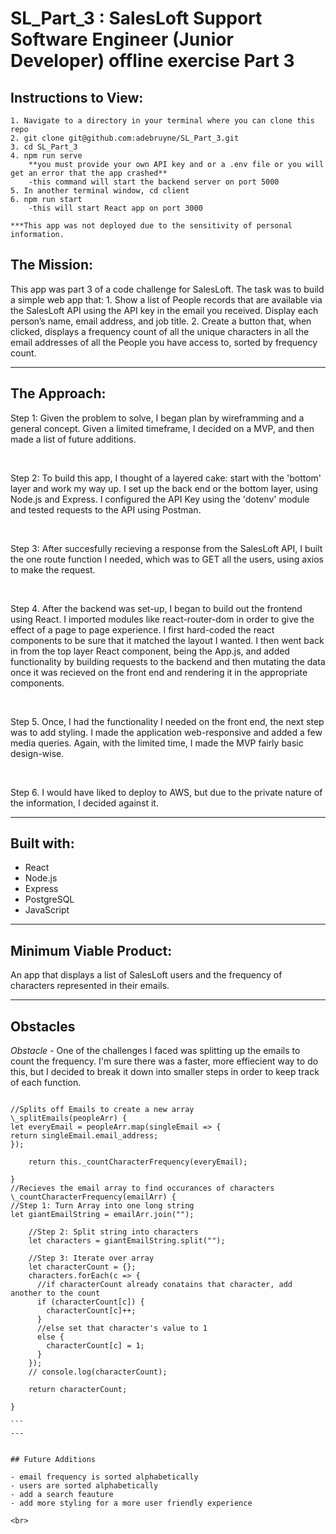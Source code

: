 # SL_Part_3 : SalesLoft Support Software Engineer (Junior Developer) offline exercise Part 3

## Instructions to View:

    1. Navigate to a directory in your terminal where you can clone this repo
    2. git clone git@github.com:adebruyne/SL_Part_3.git
    3. cd SL_Part_3
    4. npm run serve
        **you must provide your own API key and or a .env file or you will get an error that the app crashed**
        -this command will start the backend server on port 5000
    5. In another terminal window, cd client
    6. npm run start
        -this will start React app on port 3000

    ***This app was not deployed due to the sensitivity of personal information.

## The Mission:

This app was part 3 of a code challenge for SalesLoft. The task was to build a simple web app that: 1. Show a list of People records that are available via the SalesLoft API using the API key in the email you received. Display each person’s name, email address, and job title. 2. Create a button that, when clicked, displays a frequency count of all the unique characters in all the email addresses of all the People you have access to, sorted by frequency count.

---

## The Approach:

Step 1: Given the problem to solve, I began plan by wireframming and a general concept. Given a limited timeframe, I decided on a MVP, and then made a list of future additions.

<br>

Step 2: To build this app, I thought of a layered cake: start with the 'bottom' layer and work my way up. I set up the back end or the bottom layer, using Node.js and Express. I configured the API Key using the 'dotenv' module and tested requests to the API using Postman.

<br>

Step 3: After succesfully recieving a response from the SalesLoft API, I built the one route function I needed, which was to GET all the users, using axios to make the request.

<br>

Step 4. After the backend was set-up, I began to build out the frontend using React. I imported modules like react-router-dom in order to give the effect of a page to page experience. I first hard-coded the react components to be sure that it matched the layout I wanted. I then went back in from the top layer React component, being the App.js, and added functionality by building requests to the backend and then mutating the data once it was recieved on the front end and rendering it in the appropriate components.

<br>

Step 5. Once, I had the functionality I needed on the front end, the next step was to add styling. I made the application web-responsive and added a few media queries. Again, with the limited time, I made the MVP fairly basic design-wise.

<br>

Step 6. I would have liked to deploy to AWS, but due to the private nature of the information, I decided against it.

---

## Built with:

- React
- Node.js
- Express
- PostgreSQL
- JavaScript

---

## Minimum Viable Product:

An app that displays a list of SalesLoft users and the frequency of characters represented in their emails.

---

## Obstacles

_Obstacle -_
One of the challenges I faced was splitting up the emails to count the frequency. I'm sure there was a faster, more effiecient way to do this, but I decided to break it down into smaller steps in order to keep track of each function.

````

//Splits off Emails to create a new array
\_splitEmails(peopleArr) {
let everyEmail = peopleArr.map(singleEmail => {
return singleEmail.email_address;
});

    return this._countCharacterFrequency(everyEmail);

}
//Recieves the email array to find occurances of characters
\_countCharacterFrequency(emailArr) {
//Step 1: Turn Array into one long string
let giantEmailString = emailArr.join("");

    //Step 2: Split string into characters
    let characters = giantEmailString.split("");

    //Step 3: Iterate over array
    let characterCount = {};
    characters.forEach(c => {
      //if characterCount already conatains that character, add another to the count
      if (characterCount[c]) {
        characterCount[c]++;
      }
      //else set that character's value to 1
      else {
        characterCount[c] = 1;
      }
    });
    // console.log(characterCount);

    return characterCount;

}

```
---


## Future Additions

- email frequency is sorted alphabetically
- users are sorted alphabetically
- add a search feauture
- add more styling for a more user friendly experience

<br>
````
